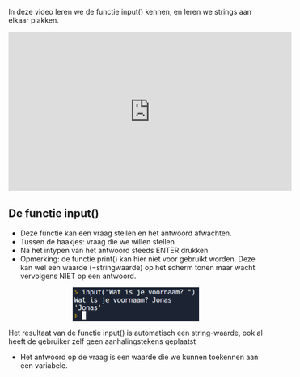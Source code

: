 In deze video leren we de functie input() kennen, en leren we strings aan elkaar plakken.

<div align="center">
<iframe width="560" height="315" src="https://www.youtube.com/embed/BG4Ol_vLUB8" title="YouTube video player" frameborder="0" allow="accelerometer; autoplay; clipboard-write; encrypted-media; gyroscope; picture-in-picture; web-share" allowfullscreen></iframe>
</div>

## De functie input()
* Deze functie kan een vraag stellen en het antwoord afwachten.
* Tussen de haakjes: vraag die we willen stellen
* Na het intypen van het antwoord steeds ENTER drukken.
* Opmerking: de functie print() kan hier niet voor gebruikt worden. Deze kan wel een waarde (=stringwaarde) op het scherm tonen maar wacht vervolgens NIET op een antwoord.

<div align="center">
  <img src="media/input.png" align="center" width="250px" data-caption="De input()-functie." />
</div>

<div class="callout callout-info">
  <p>Het resultaat van de functie input() is automatisch een string-waarde, ook al heeft de gebruiker zelf geen aanhalingstekens geplaatst</p>
</div>

* Het antwoord op de vraag is een waarde die we kunnen toekennen aan een variabele.
